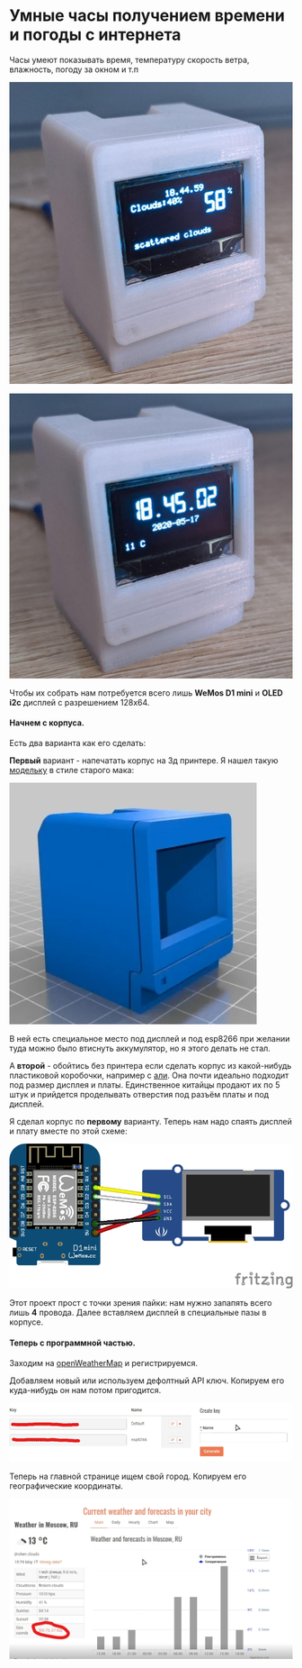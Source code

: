 # Умные часы получением времени и погоды с интернета
Часы умеют показывать время, температуру скорость ветра, влажность, погоду за окном и т.п

![Фотка](img/Photo1.jpg "Фотка")

![Фотка2](img/Photo2.jpg "Фотка 2")

Чтобы их собрать нам потребуется всего лишь **WeMos D1 mini** и **OLED i2c** дисплей с разрешением 128x64.

#### Начнем с корпуса.
Есть два варианта как его сделать: 

**Первый** вариант - напечатать корпус на 3д принтере.
Я нашел такую [модельку](https://www.thingiverse.com/thing:3548757) в стиле старого мака:

![Моделька](img/Моделька.png "Моделька")

В ней есть специальное место под дисплей и под esp8266 при желании туда можно было втиснуть аккумулятор, но я этого делать не стал.

А **второй** - обойтись без принтера если сделать корпус из какой-нибудь
пластиковой коробочки, например с [али](https://aliexpress.ru/item/32975561654.html?spm=a2g0o.productlist.0.0.503b125eGU6Y1x&algo_pvid=84b9b87d-59f0-41b4-a5b7-a64efcafd4e0&algo_expid=84b9b87d-59f0-41b4-a5b7-a64efcafd4e0-37).
Она почти идеально подходит под размер дисплея и платы. Единственное китайцы продают их по 5 штук и прийдется проделывать отверстия под разъём платы и под дисплей.

Я сделал корпус по **первому** варианту.
Теперь нам надо спаять дисплей и плату вместе по этой схеме:

![Схема подключения](img/Схема.jpg "Схема подключения")

Этот проект прост с точки зрения пайки: нам нужно запапять всего лишь **4** провода. Далее вставляем дисплей в специальные пазы в корпусе. 

#### Теперь с программной частью.

Заходим на [openWeatherMap](https://openweathermap.org/) и регистрируемся.

Добавляем новый или используем дефолтный API ключ. Копируем его куда-нибудь он нам потом пригодится.

![Получение ключа](img/APIkey.png "Получение ключа")

Теперь на главной странице ищем свой город. Копируем его географические координаты. 

![Получение координат](img/Coords.png "Получение координат")
